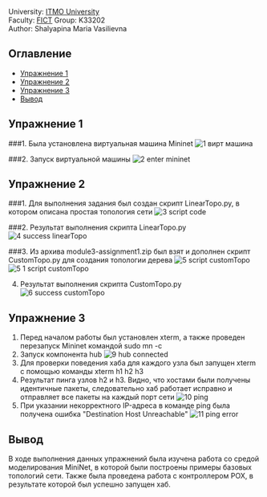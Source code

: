 University: [ITMO University](https://itmo.ru/ru/)  
Faculty: [FICT](https://fict.itmo.ru) 
Group: K33202  
Author: Shalyapina Maria Vasilievna

## Оглавление
 - [Упражнение 1](#part_1)
 - [Упражнение 2](#part_2)
 - [Упражнение 3](#part_3)
 - [Вывод](#part_4)

## <a name="part_1">Упражнение 1</a>
###1. Была установлена виртуальная машина Mininet
![1 вирт машина](https://github.com/muriash/SDN/assets/90574857/973b41bb-5074-4092-87fe-8962f29fd095)

###2. Запуск виртуальной машины
![2 enter mininet](https://github.com/muriash/SDN/assets/90574857/f534b45b-ed2a-490c-8c07-7f040886080f)

## <a name="part_2">Упражнение 2</a>
###1. Для выполнения задания был создан скрипт LinearTopo.py, в котором описана простая топология сети
![3 script code](https://github.com/muriash/SDN/assets/90574857/6db0e24a-45df-481e-b095-8ac23571082e)

###2. Результат выполнения скрипта LinearTopo.py
![4 success linearTopo](https://github.com/muriash/SDN/assets/90574857/7820ab9f-d903-458c-8ff9-3eb8020cbca8)

###3. Из архива  module3-assignment1.zip был взят и дополнен скрипт CustomTopo.py для создания топологии дерева
![5 script customTopo](https://github.com/muriash/SDN/assets/90574857/f86576e7-59ab-4c94-8606-6679b7f06efd)
![5 1 script customTopo](https://github.com/muriash/SDN/assets/90574857/cf127b61-703a-41b8-9e7f-d52f483a803e)

4. Результат выполнения скрипта CustomTopo.py
![6 success customTopo](https://github.com/muriash/SDN/assets/90574857/21c669b0-4192-4536-bb1f-d6e7253215da)

## <a name="part_3">Упражнение 3</a>
1. Перед началом работы был установлен xterm, а также проведен перезапуск Mininet командой sudo mn -c
2. Запуск компонента hub
![9 hub connected](https://github.com/muriash/SDN/assets/90574857/c11240a0-3880-48f7-9381-d6dea88f2cef)
3. Для проверки поведения хаба для каждого узла был запущен xterm с помощью команды xterm h1 h2 h3
4. Результат пинга узлов h2 и h3. Видно, что хостами были получены идентичные пакеты, следовательно хаб работает исправно и отправляет все пакеты на каждый порт сети
![10 ping](https://github.com/muriash/SDN/assets/90574857/1fbcd523-024c-4987-bf83-b30b345a6e7a)
5. При указании некорректного IP-адреса в команде ping была получена ошибка "Destination Host Unreachable"
![11 ping error](https://github.com/muriash/SDN/assets/90574857/3e116c91-1604-4bac-ad6b-8558b3d64d6c)

## <a name="part_4">Вывод</a>
В ходе выполнения данных упражнений была изучена работа со средой моделирования MiniNet, в которой были построены примеры базовых топологий сети. Также была проведена работа с контроллером POX, в результате которой был успешно запущен хаб.

